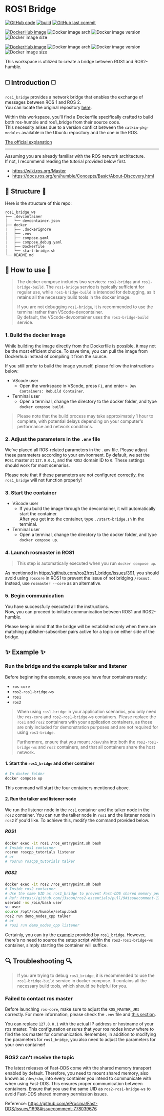 # ROS1 Bridge

[![GitHub code](https://img.shields.io/badge/code-blue?logo=github&label=github)](https://github.com/j3soon/ros2-essentials/tree/main/ros1_bridge_ws)
[![build](https://img.shields.io/github/actions/workflow/status/j3soon/ros2-essentials/build-ros1-bridge-ws.yaml?label=build)](https://github.com/j3soon/ros2-essentials/actions/workflows/build-ros1-bridge-ws-ws.yaml)
[![GitHub last commit](https://img.shields.io/github/last-commit/j3soon/ros2-essentials?path=ros1_bridge_ws)](https://github.com/j3soon/ros2-essentials/commits/main/ros1_bridge_ws)

[![DockerHub image](https://img.shields.io/badge/dockerhub-j3soon/ros2--ros1--bridge--ws-important.svg?logo=docker)](https://hub.docker.com/r/j3soon/ros2-ros1-bridge-ws/tags)
![Docker image arch](https://img.shields.io/badge/arch-amd64_|_arm64-blueviolet)
![Docker image version](https://img.shields.io/docker/v/j3soon/ros2-ros1-bridge-ws)
![Docker image size](https://img.shields.io/docker/image-size/j3soon/ros2-ros1-bridge-ws)

[![DockerHub image](https://img.shields.io/badge/dockerhub-j3soon/ros2--ros1--bridge--build--ws-important.svg?logo=docker)](https://hub.docker.com/r/j3soon/ros2-ros1-bridge-build-ws/tags)
![Docker image arch](https://img.shields.io/badge/arch-amd64_|_arm64-blueviolet)
![Docker image version](https://img.shields.io/docker/v/j3soon/ros2-ros1-bridge-build-ws)
![Docker image size](https://img.shields.io/docker/image-size/j3soon/ros2-ros1-bridge-build-ws)

This workspace is utilized to create a bridge between ROS1 and ROS2-humble.

## ◻️ Introduction ◻️

`ros1_bridge` provides a network bridge that enables the exchange of messages between ROS 1 and ROS 2.  
You can locate the original repository [here](https://github.com/ros2/ros1_bridge).

Within this workspace, you'll find a Dockerfile specifically crafted to build both ros-humble and ros1_bridge from their source code.  
This necessity arises due to a version conflict between the `catkin-pkg-modules` available in the Ubuntu repository and the one in the ROS.

[The official explanation](https://docs.ros.org/en/humble/How-To-Guides/Using-ros1_bridge-Jammy-upstream.html#ros-2-via-debian-packages)

---

Assuming you are already familiar with the ROS network architecture.  
If not, I recommend reading the tutorial provided below first.  

- https://wiki.ros.org/Master
- https://docs.ros.org/en/humble/Concepts/Basic/About-Discovery.html

## 🌱 Structure 🌱

Here is the structure of this repo:

```
ros1_bridge_ws
├── .devcontainer
|   └── devcontainer.json
├── docker
|   ├── .dockerignore
|   ├── .env
|   ├── compose.yaml
|   ├── compose.debug.yaml
|   ├── Dockerfile
|   └── start-bridge.sh
└── README.md
```

## 🚩 How to use 🚩

> The docker compose includes two services: `ros1-bridge` and `ros1-bridge-build`. The `ros1-bridge` service is typically sufficient for regular use, while `ros1-bridge-build` is intended for debugging, as it retains all the necessary build tools in the docker image.
>
> If you are not debugging `ros1-bridge`, it is recommended to use the terminal rather than VScode-devcontainer.  
> By default, the VScode-devcontainer uses the `ros1-bridge-build` service.

### 1. Build the docker image

While building the image directly from the Dockerfile is possible, it may not be the most efficient choice. To save time, you can pull the image from Dockerhub instead of compiling it from the source.

If you still prefer to build the image yourself, please follow the instructions below:

- VScode user
  - Open the workspace in VScode, press `F1`, and enter `> Dev Containers: Rebuild Container`.
- Terminal user
  - Open a terminal, change the directory to the docker folder, and type `docker compose build`.

> Please note that the build process may take approximately 1 hour to complete, with potential delays depending on your computer's performance and network conditions.

### 2. Adjust the parameters in the `.env` file

We've placed all ROS-related parameters in the `.env` file. Please adjust these parameters according to your environment. By default, we set the `ROS1` master at `127.0.0.1`, and the `ROS2` domain ID to `0`. These settings should work for most scenarios. 

Please note that if these parameters are not configured correctly, the `ros1_bridge` will not function properly!

### 3. Start the container

- VScode user
  - If you build the image through the devcontainer, it will automatically start the container.  
    After you get into the container, type `./start-bridge.sh` in the terminal.
- Terminal user
  - Open a terminal, change the directory to the docker folder, and type `docker compose up`.

### 4. Launch rosmaster in ROS1

> This step is automatically executed when you run `docker compose up`.

As mentioned in https://github.com/ros2/ros1_bridge/issues/391, you should avoid using `roscore` in ROS1 to prevent the issue of not bridging `/rosout`.  
Instead, use `rosmaster --core` as an alternative.

### 5. Begin communication

You have successfully executed all the instructions.  
Now, you can proceed to initiate communication between ROS1 and ROS2-humble.

Please keep in mind that the bridge will be established only when there are matching publisher-subscriber pairs active for a topic on either side of the bridge.

## ✨ Example ✨

### Run the bridge and the example talker and listener

Before beginning the example, ensure you have four containers ready:

- `ros-core`
- `ros2-ros1-bridge-ws`
- `ros1`
- `ros2`

> When using `ros1-bridge` in your application scenarios, you only need the `ros-core` and `ros2-ros1-bridge-ws` containers. Please replace the `ros1` and `ros2` containers with your application containers, as those are only included for demonstration purposes and are not required for using `ros1-bridge`.  
> 
> Furthermore, ensure that you mount `/dev/shm` into both the `ros2-ros1-bridge-ws` and `ros2` containers, and that all containers share the host network.

#### 1. Start the `ros1_bridge` and other container

```bash
# In docker folder
docker compose up
```

This command will start the four containers mentioned above.

#### 2. Run the talker and listener node

We run the listener node in the `ros1` container and the talker node in the `ros2` container. You can run the talker node in `ros1` and the listener node in `ros2` if you'd like. To achieve this, modify the command provided below.

##### ROS1

```bash
docker exec -it ros1 /ros_entrypoint.sh bash
# Inside ros1 container
rosrun roscpp_tutorials listener
# or
# rosrun roscpp_tutorials talker
```

##### ROS2

```bash
docker exec -it ros2 /ros_entrypoint.sh bash
# Inside ros2 container
# Use the same UID as ros1_bridge to prevent Fast-DDS shared memory permission issues.
# Ref: https://github.com/j3soon/ros2-essentials/pull/9#issuecomment-1795743063
useradd -ms /bin/bash user
su user
source /opt/ros/humble/setup.bash
ros2 run demo_nodes_cpp talker
# or
# ros2 run demo_nodes_cpp listener
```

Certainly, you can try the [example](https://github.com/ros2/ros1_bridge#example-1-run-the-bridge-and-the-example-talker-and-listener) provided by `ros1_bridge`. However, there's no need to source the setup script within the `ros2-ros1-bridge-ws` container, simply starting the container will suffice.

## 🔍 Troubleshooting 🔍

> If you are trying to debug `ros1_bridge`, it is recommended to use the `ros1-bridge-build` service in docker compose. It contains all the necessary build tools, which should be helpful for you.

### Failed to contact ros master

Before launching `ros-core`, make sure to adjust the `ROS_MASTER_URI` correctly. For more information, please check the `.env` file and [this section](#2-adjust-the-parameters-in-the-env-file).

You can replace `127.0.0.1` with the actual IP address or hostname of your ros master. This configuration ensures that your ros nodes know where to find the ros master for communication. Remember, in addition to modifying the parameters for `ros1_bridge`, you also need to adjust the parameters for your own container!

### ROS2 can't receive the topic

The latest releases of Fast-DDS come with the shared memory transport enabled by default. Therefore, you need to mount shared memory, also known as `/dev/shm`, into every container you intend to communicate with when using Fast-DDS. This ensures proper communication between containers. Ensure that you use the same UID as `ros2-ros1-bridge-ws` to avoid Fast-DDS shared memory permission issues.

Reference: https://github.com/eProsima/Fast-DDS/issues/1698#issuecomment-778039676
